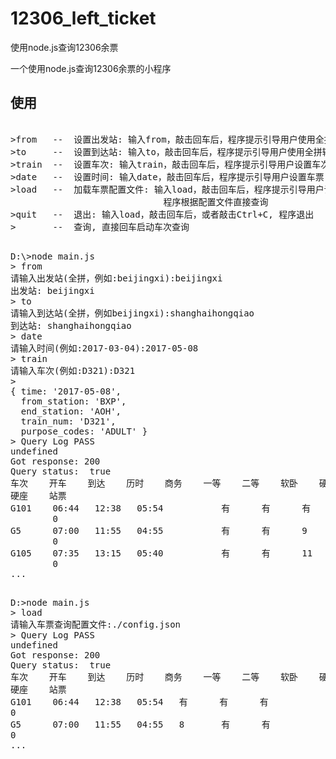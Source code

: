 # 12306_left_ticket
使用node.js查询12306余票


一个使用node.js查询12306余票的小程序

## 使用 

<pre> 
>from   --  设置出发站: 输入from，敲击回车后，程序提示引导用户使用全拼输入法设置车票出发站
>to     --  设置到达站: 输入to，敲击回车后，程序提示引导用户使用全拼输入法设置车票到达站
>train  --  设置车次: 输入train，敲击回车后，程序提示引导用户设置车次
>date   --  设置时间: 输入date，敲击回车后，程序提示引导用户设置车票日期
>load   --  加载车票配置文件: 输入load，敲击回车后，程序提示引导用户设置车票配置文件,文件内容为以json格式保存的车票配置，参见config.json.
                             程序根据配置文件直接查询
>quit   --  退出: 输入load，敲击回车后，或者敲击Ctrl+C, 程序退出
>       --  查询, 直接回车启动车次查询
</pre> 


<pre>  
D:\>node main.js
> from
请输入出发站(全拼，例如:beijingxi):beijingxi
出发站: beijingxi
> to
请输入到达站(全拼，例如beijingxi):shanghaihongqiao
到达站: shanghaihongqiao
> date
请输入时间(例如:2017-03-04):2017-05-08
> train
请输入车次(例如:D321):D321
>
{ time: '2017-05-08',
  from_station: 'BXP',
  end_station: 'AOH',
  train_num: 'D321',
  purpose_codes: 'ADULT' }
> Query Log PASS
undefined
Got response: 200
Query status:  true
车次    开车    到达    历时    商务    一等    二等    软卧    硬卧    软座
硬座    站票
G101    06:44   12:38   05:54           有      有      有
        0
G5      07:00   11:55   04:55           有      有      9
        0
G105    07:35   13:15   05:40           有      有      11
        0
...   
</pre> 


<pre> 
D:>node main.js
> load
请输入车票查询配置文件:./config.json
> Query Log PASS
undefined
Got response: 200
Query status:  true
车次    开车    到达    历时    商务    一等    二等    软卧    硬卧    软座
硬座    站票
G101    06:44   12:38   05:54   有      有      有
0
G5      07:00   11:55   04:55   8       有      有
0 
...   
</pre> 
